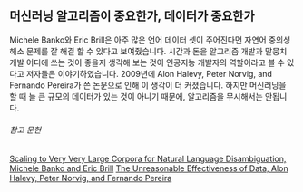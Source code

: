 ## 머신러닝 알고리즘이 중요한가, 데이터가 중요한가

Michele Banko와 Eric Brill은 아주 많은 언어 데이터 셋이 주어진다면 자연어 중의성 해소 문제를 잘 해결 할 수 있다고 보여줬습니다.
시간과 돈을 알고리즘 개발과 말뭉치 개발 어디에 쓰는 것이 좋을지 생각해 보는 것이 인공지능 개발자의 역할이라고 볼 수 있다고 저자들은 이야기하였습니다.
2009년에 Alon Halevy, Peter Norvig, and Fernando Pereira가 쓴 논문으로 인해 이 생각이 더 커졌습니다. 하지만 머신러닝을 할 때 늘 큰 규모의 데이터가 있는 것이 아니기 때문에, 알고리즘을 무시해서는 안됩니다.

###### 참고 문헌
[Scaling to Very Very Large Corpora for Natural Language Disambiguation, Michele Banko and Eric Brill](http://www.aclweb.org/anthology/P01-1005)
[The Unreasonable Effectiveness of Data, Alon Halevy, Peter Norvig, and Fernando Pereira](https://static.googleusercontent.com/media/research.google.com/ko//pubs/archive/35179.pdf)
